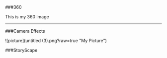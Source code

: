 ###360

This is my 360 image
<script src="//360.vizor.io/scripts/embed.js" data-vizorurl="https://360.vizor.io/embed/v/pw3n" ></script>

***

###Camera Effects

![picture](untitled (3).png?raw=true "My Picture")

###StoryScape
<script src="/scripts/embed.js" data-vizorurl="https://patches.vizor.io/embed/perrys235/flamingo-dragon-parking" ></script>
